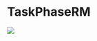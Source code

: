# TaskPhaseRM

<img src="https://user-images.githubusercontent.com/74125195/104912875-dfe04600-59b2-11eb-9a27-592123674760.png">
